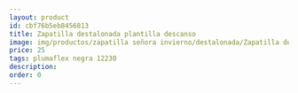 ```yaml
---
layout: product
id: cbf76b5eb8456813
title: Zapatilla destalonada plantilla descanso
image: img/productos/zapatilla señora invierno/destalonada/Zapatilla destalonada plantilla descanso=25=plumaflex negra 12230.webp
price: 25
tags: plumaflex negra 12230
description: 
order: 0
---
```

